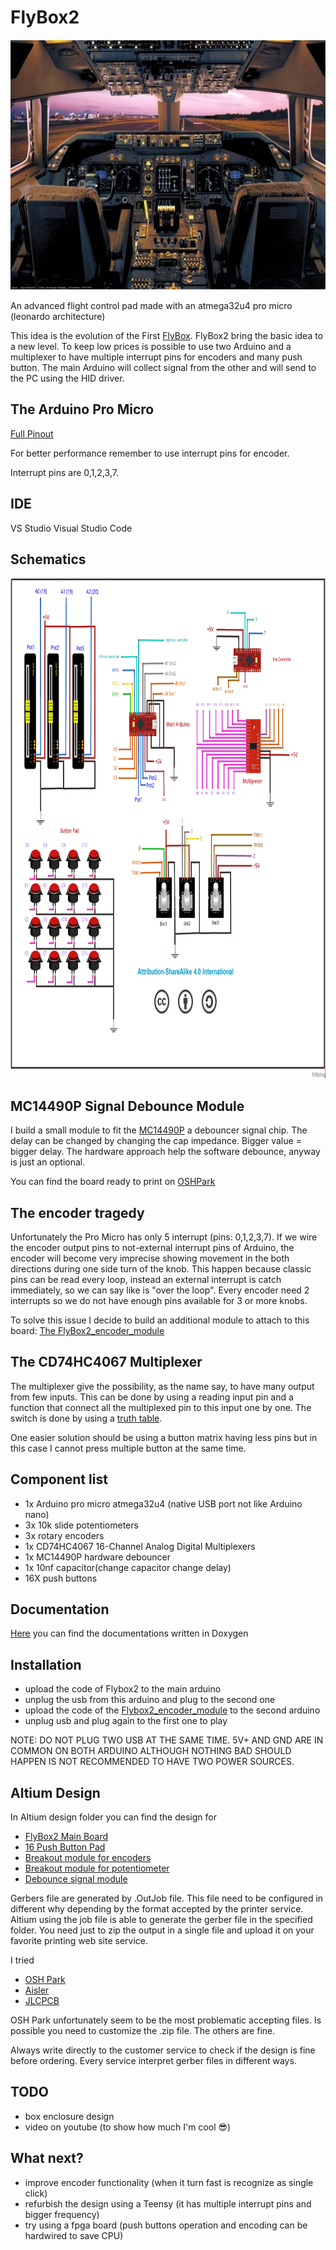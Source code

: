 # FlyBox2

<p align="center">
<img src="https://github.com/mancio/FlyBox2/blob/master/pictures/747cockpit.JPG" width="700" height="400" />
</p>

An advanced flight control pad made with an atmega32u4 pro micro (leonardo architecture)

This idea is the evolution of the First [FlyBox](https://github.com/mancio/FlyBox). FlyBox2 bring the basic idea to a new level. To keep low prices is possible to use two Arduino and a multiplexer to have multiple interrupt pins for encoders and many push button.
The main Arduino will collect signal from the other and will send to the PC using the HID driver. 

## The Arduino Pro Micro
[Full Pinout](https://cdn.sparkfun.com/datasheets/Dev/Arduino/Boards/ProMicro16MHzv1.pdf)

For better performance remember to use interrupt pins for encoder. 

Interrupt pins are 0,1,2,3,7.

## IDE
VS Studio Visual Studio Code 

## Schematics

<p align="center">
<img src="https://github.com/mancio/FlyBox2/blob/master/fritzing/project/main_with_module_bb.jpg" width="850" height="800" />
</p>

## MC14490P Signal Debounce Module

I build a small module to fit the [MC14490P](https://www.onsemi.com/pub/Collateral/MC14490-D.PDF) a debouncer signal chip. The delay can be changed by changing the cap impedance. Bigger value = bigger delay.
The hardware approach help the software debounce, anyway is just an optional.

You can find the board ready to print on [OSHPark](https://oshpark.com/shared_projects/8fIAeRlI)

## The encoder tragedy 

Unfortunately the Pro Micro has only 5 interrupt (pins: 0,1,2,3,7). If we wire the encoder output pins to not-external interrupt pins of Arduino, the encoder will become very imprecise showing movement in the both directions during one side turn of the knob.
This happen because classic pins can be read every loop, instead an external interrupt is catch immediately, so we can say like is "over the loop".
Every encoder need 2 interrupts so we do not have enough pins available for 3 or more knobs.

To solve this issue I decide to build an additional module to attach to this board: [The FlyBox2_encoder_module](https://github.com/mancio/FlyBox2_encoder_module)

## The CD74HC4067 Multiplexer

The multiplexer give the possibility, as the name say, to have many output from few inputs. This can be done by using a
reading input pin and a function that connect all the multiplexed pin to this input one by one. The switch is done by using a [truth table](https://www.instructables.com/id/Tutorial-74HC4067-16-Channel-Analog-Multiplexer-De/).

One easier solution should be using a button matrix having less pins but in this case I cannot press multiple button at the same 
time.

## Component list

* 1x Arduino pro micro atmega32u4 (native USB port not like Arduino nano)
* 3x 10k slide potentiometers
* 3x rotary encoders 
* 1x CD74HC4067 16-Channel Analog Digital Multiplexers
* 1x MC14490P hardware debouncer
* 1x 10nf capacitor(change capacitor change delay)
* 16X push buttons

## Documentation

[Here](http://mancioboxblog.altervista.org/flybox2Doc/files.html) you can find the documentations written in Doxygen 

## Installation

* upload the code of Flybox2 to the main arduino
* unplug the usb from this arduino and plug to the second one
* upload the code of the [Flybox2_encoder_module](https://github.com/mancio/FlyBox2_encoder_module) to the second arduino
* unplug usb and plug again to the first one to play

NOTE: DO NOT PLUG TWO USB AT THE SAME TIME. 5V+ AND GND ARE IN COMMON ON BOTH ARDUINO
ALTHOUGH NOTHING BAD SHOULD HAPPEN IS NOT RECOMMENDED TO HAVE TWO POWER SOURCES.

## Altium Design

In Altium design folder you can find the design for
* [FlyBox2 Main Board](https://github.com/mancio/FlyBox2/tree/master/AltiumProject/Flybox2_main_board)
* [16 Push Button Pad](https://github.com/mancio/FlyBox2/tree/master/AltiumProject/ButtonPad)
* [Breakout module for encoders](https://github.com/mancio/FlyBox2/tree/master/AltiumProject/Encoder_Breakout_Module)
* [Breakout module for potentiometer](https://github.com/mancio/FlyBox2/tree/master/AltiumProject/Potentiometer_breakout_module)
* [Debounce signal module](https://github.com/mancio/FlyBox2/tree/master/AltiumProject/MC14490P_module)

Gerbers file are generated by .OutJob file. This file need to be configured in different why depending by the
format accepted by the printer service.
Altium using the job file is able to generate the gerber file in the specified folder. You need just to zip the output in a single file and upload it on your favorite printing web site service.

I tried
* [OSH Park](https://oshpark.com/)
* [Aisler](https://aisler.net/)
* [JLCPCB](https://jlcpcb.com/)

OSH Park unfortunately seem to be the most problematic accepting files. Is possible you need to customize the .zip file.
The others are fine.

Always write directly to the customer service to check if the design is fine before ordering. Every service interpret gerber
files in different ways.

## TODO
* box enclosure design
* video on youtube (to show how much I'm cool 😎)

## What next?

* improve encoder functionality (when it turn fast is recognize as single click)
* refurbish the design using a Teensy (it has multiple interrupt pins and bigger frequency)
* try using a fpga board (push buttons operation and encoding can be hardwired to save CPU)


